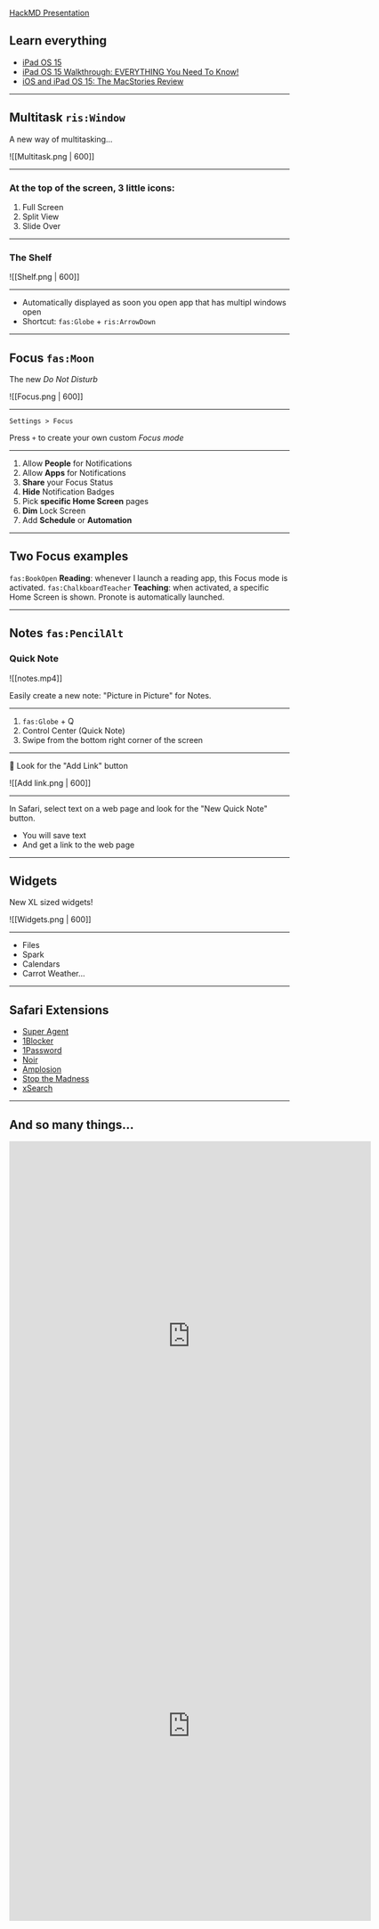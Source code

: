 [HackMD Presentation](https://hackmd.io/-nKBsTOeTgKrdCv93MsUng)

## Learn everything
- [iPad OS 15](https://www.apple.com/ipados/ipados-15/)
- [iPad OS 15 Walkthrough: EVERYTHING You Need To Know!](https://youtu.be/40nIyS6duRg)
- [iOS and iPad OS 15: The MacStories Review](https://www.macstories.net/stories/ios-and-ipados-15-the-macstories-review/)

---

## Multitask `ris:Window`
A new way of multitasking...

![[Multitask.png | 600]]

---

### At the top of the screen, 3 little icons:
1. Full Screen
2. Split View
3. Slide Over

---

### The Shelf
![[Shelf.png | 600]]

---

- Automatically displayed as soon you open app that has multipl windows open
- Shortcut: `fas:Globe` + `ris:ArrowDown`

---

## Focus `fas:Moon`

The new *Do Not Disturb*

![[Focus.png | 600]]

---

`Settings > Focus`

Press `+` to create your own custom *Focus mode*

---

1. Allow **People** for Notifications
2. Allow **Apps** for Notifications
3. **Share** your Focus Status
4. **Hide** Notification Badges
5. Pick **specific Home Screen** pages
6. **Dim** Lock Screen
7.  Add **Schedule** or **Automation**

---

## Two Focus examples
`fas:BookOpen` **Reading**: whenever I launch a reading app, this Focus mode is activated.
`fas:ChalkboardTeacher` **Teaching**: when activated, a specific Home Screen is shown. Pronote is automatically launched.

---

## Notes `fas:PencilAlt`
### Quick Note

![[notes.mp4]]

Easily create a new note: "Picture in Picture" for Notes.

---

1. `fas:Globe` + Q
2. Control Center (Quick Note)
3. Swipe from the bottom right corner of the screen

---

👀 Look for the "Add Link" button

![[Add link.png | 600]]

---

In Safari, select text on a web page and look for the "New Quick Note" button.

- You will save text 
- And get a link to the web page

---

## Widgets 

New XL sized widgets!

![[Widgets.png | 600]]

---

- Files
- Spark
- Calendars
- Carrot Weather…

---

## Safari Extensions
- [Super Agent](https://apps.apple.com/gb/app/super-agent-for-safari/id1568262835)
- [1Blocker](https://apps.apple.com/gb/app/1blocker-ad-blocker-privacy/id1365531024)
- [1Password](https://apps.apple.com/gb/app/1password-password-manager/id568903335)
- [Noir](https://apps.apple.com/gb/app/noir-dark-mode-for-safari/id1581140954)
- [Amplosion](https://apps.apple.com/gb/app/amplosion-redirect-amp-links/id1585734696)
- [Stop the Madness](https://apps.apple.com/gb/app/stopthemadness-mobile/id1583082931)
- [xSearch](https://apps.apple.com/us/app/xsearch-for-safari/id1579902068)

---

## And so many things…
<iframe border=0 frameborder=0 height=700 width=650   
 src="https://twitframe.com/show?url=https://twitter.com/applesupport/status/1441809950607503369?s=12"></iframe>
 
 <iframe border=0 frameborder=0 height=700 width=650   
 src="https://twitframe.com/show?url=https://twitter.com/applesupport/status/1442534768965419013?s=21"></iframe>

